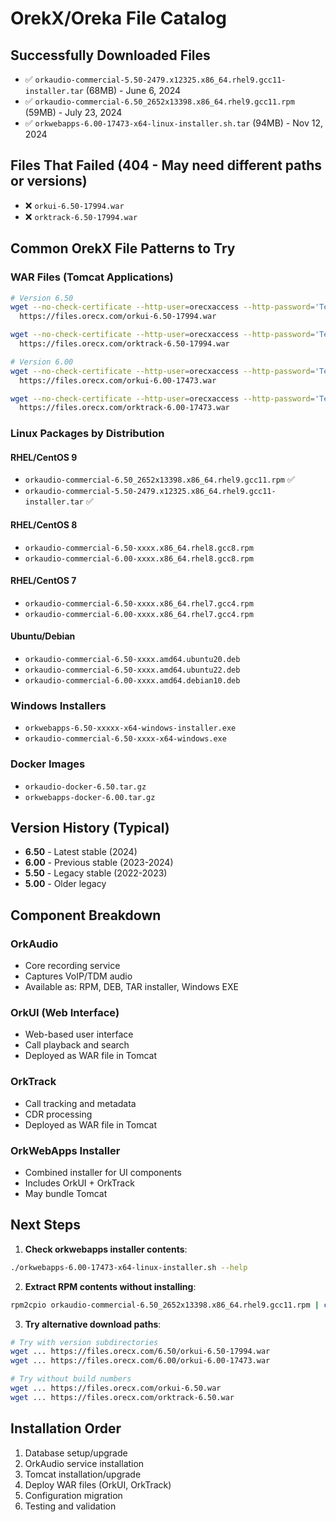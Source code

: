 # OrekX/Oreka File Catalog

## Successfully Downloaded Files
- ✅ `orkaudio-commercial-5.50-2479.x12325.x86_64.rhel9.gcc11-installer.tar` (68MB) - June 6, 2024
- ✅ `orkaudio-commercial-6.50_2652x13398.x86_64.rhel9.gcc11.rpm` (59MB) - July 23, 2024  
- ✅ `orkwebapps-6.00-17473-x64-linux-installer.sh.tar` (94MB) - Nov 12, 2024

## Files That Failed (404 - May need different paths or versions)
- ❌ `orkui-6.50-17994.war`
- ❌ `orktrack-6.50-17994.war`

## Common OrekX File Patterns to Try

### WAR Files (Tomcat Applications)
```bash
# Version 6.50
wget --no-check-certificate --http-user=orecxaccess --http-password='Tel3gr1861aph!' \
  https://files.orecx.com/orkui-6.50-17994.war

wget --no-check-certificate --http-user=orecxaccess --http-password='Tel3gr1861aph!' \
  https://files.orecx.com/orktrack-6.50-17994.war

# Version 6.00  
wget --no-check-certificate --http-user=orecxaccess --http-password='Tel3gr1861aph!' \
  https://files.orecx.com/orkui-6.00-17473.war

wget --no-check-certificate --http-user=orecxaccess --http-password='Tel3gr1861aph!' \
  https://files.orecx.com/orktrack-6.00-17473.war
```

### Linux Packages by Distribution

#### RHEL/CentOS 9
- `orkaudio-commercial-6.50_2652x13398.x86_64.rhel9.gcc11.rpm` ✅
- `orkaudio-commercial-5.50-2479.x12325.x86_64.rhel9.gcc11-installer.tar` ✅

#### RHEL/CentOS 8
- `orkaudio-commercial-6.50-xxxx.x86_64.rhel8.gcc8.rpm`
- `orkaudio-commercial-6.00-xxxx.x86_64.rhel8.gcc8.rpm`

#### RHEL/CentOS 7
- `orkaudio-commercial-6.50-xxxx.x86_64.rhel7.gcc4.rpm`
- `orkaudio-commercial-6.00-xxxx.x86_64.rhel7.gcc4.rpm`

#### Ubuntu/Debian
- `orkaudio-commercial-6.50-xxxx.amd64.ubuntu20.deb`
- `orkaudio-commercial-6.50-xxxx.amd64.ubuntu22.deb`
- `orkaudio-commercial-6.00-xxxx.amd64.debian10.deb`

### Windows Installers
- `orkwebapps-6.50-xxxxx-x64-windows-installer.exe`
- `orkaudio-commercial-6.50-xxxx-x64-windows.exe`

### Docker Images
- `orkaudio-docker-6.50.tar.gz`
- `orkwebapps-docker-6.00.tar.gz`

## Version History (Typical)
- **6.50** - Latest stable (2024)
- **6.00** - Previous stable (2023-2024)
- **5.50** - Legacy stable (2022-2023)
- **5.00** - Older legacy

## Component Breakdown

### OrkAudio
- Core recording service
- Captures VoIP/TDM audio
- Available as: RPM, DEB, TAR installer, Windows EXE

### OrkUI (Web Interface)
- Web-based user interface
- Call playback and search
- Deployed as WAR file in Tomcat

### OrkTrack
- Call tracking and metadata
- CDR processing
- Deployed as WAR file in Tomcat

### OrkWebApps Installer
- Combined installer for UI components
- Includes OrkUI + OrkTrack
- May bundle Tomcat

## Next Steps

1. **Check orkwebapps installer contents**:
```bash
./orkwebapps-6.00-17473-x64-linux-installer.sh --help
```

2. **Extract RPM contents without installing**:
```bash
rpm2cpio orkaudio-commercial-6.50_2652x13398.x86_64.rhel9.gcc11.rpm | cpio -idmv
```

3. **Try alternative download paths**:
```bash
# Try with version subdirectories
wget ... https://files.orecx.com/6.50/orkui-6.50-17994.war
wget ... https://files.orecx.com/6.00/orkui-6.00-17473.war

# Try without build numbers
wget ... https://files.orecx.com/orkui-6.50.war
wget ... https://files.orecx.com/orktrack-6.50.war
```

## Installation Order
1. Database setup/upgrade
2. OrkAudio service installation
3. Tomcat installation/upgrade
4. Deploy WAR files (OrkUI, OrkTrack)
5. Configuration migration
6. Testing and validation